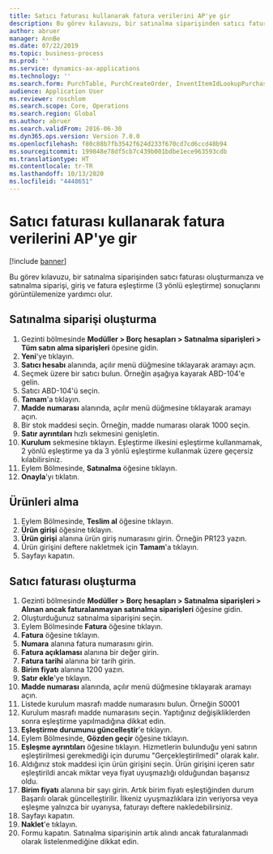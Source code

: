 ```yaml
---
title: Satıcı faturası kullanarak fatura verilerini AP'ye gir
description: Bu görev kılavuzu, bir satınalma siparişinden satıcı faturası oluşturmanıza ve satınalma siparişi, giriş ve fatura eşleştirme (3 yönlü eşleştirme) sonuçlarını görüntülemenize yardımcı olur.
author: abruer
manager: AnnBe
ms.date: 07/22/2019
ms.topic: business-process
ms.prod: ''
ms.service: dynamics-ax-applications
ms.technology: ''
ms.search.form: PurchTable, PurchCreateOrder, InventItemIdLookupPurchase, PurchEditLines, VendEditInvoice, InventItemIdLookupSimple, VendInvoiceMatchingDetails
audience: Application User
ms.reviewer: roschlom
ms.search.scope: Core, Operations
ms.search.region: Global
ms.author: abruer
ms.search.validFrom: 2016-06-30
ms.dyn365.ops.version: Version 7.0.0
ms.openlocfilehash: f80c88b7fb3542f624d233f670cd7cd6ccd48b94
ms.sourcegitcommit: 199848e78df5cb7c439b001bdbe1ece963593cdb
ms.translationtype: HT
ms.contentlocale: tr-TR
ms.lasthandoff: 10/13/2020
ms.locfileid: "4448651"
---
```

# <a name="key-invoice-data-in-ap-using-a-vendor-invoice"></a>Satıcı faturası kullanarak fatura verilerini AP'ye gir

[!include [banner](../../includes/banner.md)]

Bu görev kılavuzu, bir satınalma siparişinden satıcı faturası oluşturmanıza ve satınalma siparişi, giriş ve fatura eşleştirme (3 yönlü eşleştirme) sonuçlarını görüntülemenize yardımcı olur.


## <a name="create-a-purchase-order"></a>Satınalma siparişi oluşturma
1. Gezinti bölmesinde **Modüller > Borç hesapları > Satınalma siparişleri > Tüm satın alma siparişleri** öpesine gidin.
2. **Yeni**'ye tıklayın.
3. **Satıcı hesabı** alanında, açılır menü düğmesine tıklayarak aramayı açın.
4. Seçmek üzere bir satıcı bulun. Örneğin aşağıya kayarak ABD-104'e gelin.
5. Satıcı ABD-104'ü seçin.
6. **Tamam**'a tıklayın.
7. **Madde numarası** alanında, açılır menü düğmesine tıklayarak aramayı açın.
8. Bir stok maddesi seçin. Örneğin, madde numarası olarak 1000 seçin.
9. **Satır ayrıntıları** hızlı sekmesini genişletin.
10. **Kurulum** sekmesine tıklayın. Eşleştirme ilkesini eşleştirme kullanmamak, 2 yönlü eşleştirme ya da 3 yönlü eşleştirme kullanmak üzere geçersiz kılabilirsiniz.  
11. Eylem Bölmesinde, **Satınalma** öğesine tıklayın.
12. **Onayla**'yı tıklatın.

## <a name="receive-the-products"></a>Ürünleri alma
1. Eylem Bölmesinde, **Teslim al** öğesine tıklayın.
2. **Ürün girişi** öğesine tıklayın.
3. **Ürün girişi** alanına ürün giriş numarasını girin. Örneğin PR123 yazın.
4. Ürün girişini deftere nakletmek için **Tamam**'a tıklayın.
5. Sayfayı kapatın.

## <a name="create-a-vendor-invoice"></a>Satıcı faturası oluşturma
1. Gezinti bölmesinde **Modüller > Borç hesapları > Satınalma siparişleri > Alınan ancak faturalanmayan satınalma siparişleri** öğesine gidin.
2. Oluşturduğunuz satınalma siparişini seçin.
3. Eylem Bölmesinde **Fatura** öğesine tıklayın.
4. **Fatura** öğesine tıklayın.
5. **Numara** alanına fatura numarasını girin.
6. **Fatura açıklaması** alanına bir değer girin.
7. **Fatura tarihi** alanına bir tarih girin.
8. **Birim fiyatı** alanına 1200 yazın.
9. **Satır ekle**'ye tıklayın.
10. **Madde numarası** alanında, açılır menü düğmesine tıklayarak aramayı açın.
11. Listede kurulum masrafı madde numarasını bulun. Örneğin S0001
12. Kurulum masrafı madde numarasını seçin. Yaptığınız değişikliklerden sonra eşleştirme yapılmadığına dikkat edin.  
13. **Eşleştirme durumunu güncelleştir**'e tıklayın.
14. Eylem Bölmesinde, **Gözden geçir** öğesine tıklayın.
15. **Eşleşme ayrıntıları** öğesine tıklayın. Hizmetlerin bulunduğu yeni satırın eşleştirilmesi gerekmediği için durumu "Gerçekleştirilmedi" olarak kalır.  
16. Aldığınız stok maddesi için ürün girişini seçin. Ürün girişini içeren satır eşleştirildi ancak miktar veya fiyat uyuşmazlığı olduğundan başarısız oldu.  
17. **Birim fiyatı** alanına bir sayı girin. Artık birim fiyatı eşleştiğinden durum Başarılı olarak güncelleştirilir. İlkeniz uyuşmazlıklara izin veriyorsa veya eşleşme yalnızca bir uyarıysa, faturayı deftere nakledebilirsiniz.  
18. Sayfayı kapatın.
19. **Naklet**'e tıklayın.
20. Formu kapatın. Satınalma siparişinin artık alındı ancak faturalanmadı olarak listelenmediğine dikkat edin.  

